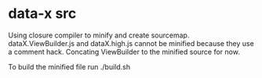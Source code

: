 # data-x src

Using closure compiler to minify and create sourcemap. dataX.ViewBuilder.js and dataX.high.js cannot be minified
because they use a comment hack.  Concating ViewBuilder to the minified source for now.

To build the minified file run ./build.sh

